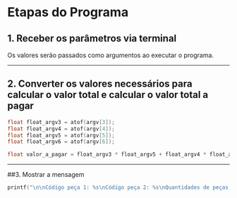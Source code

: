 # Etapas do Programa

## 1. Receber os parâmetros via terminal

Os valores serão passados como argumentos ao executar o programa.

---

## 2. Converter os valores necessários para calcular o valor total e calcular o valor total a pagar

```c
float float_argv3 = atof(argv[3]);
float float_argv4 = atof(argv[4]);
float float_argv5 = atof(argv[5]);
float float_argv6 = atof(argv[6]);

float valor_a_pagar = float_argv3 * float_argv5 + float_argv4 * float_argv6;
```
---
##3. Mostrar a mensagem


```c
printf("\n\nCódigo peça 1: %s\nCódigo peça 2: %s\nQuantidades de peças 1: %s\nQuantidades de peças 2: %s\nValor da peça 1: R$%s.00\nValor da peça 2: R$%s.00\nValor total R$%.2f\n\n\n",argv[1],argv[2],argv[3],argv[4],argv[5],argv[6], valor_a_pagar);
```

